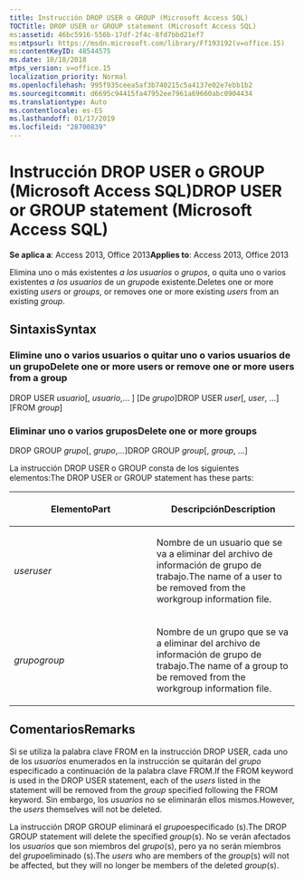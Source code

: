 ```yaml
---
title: Instrucción DROP USER o GROUP (Microsoft Access SQL)
TOCTitle: DROP USER or GROUP statement (Microsoft Access SQL)
ms:assetid: 46bc5916-556b-17df-2f4c-8fd7bbd21ef7
ms:mtpsurl: https://msdn.microsoft.com/library/Ff193192(v=office.15)
ms:contentKeyID: 48544575
ms.date: 10/18/2018
mtps_version: v=office.15
localization_priority: Normal
ms.openlocfilehash: 995f935ceea5af3b740215c5a4137e02e7ebb1b2
ms.sourcegitcommit: d6695c94415fa47952ee7961a69660abc0904434
ms.translationtype: Auto
ms.contentlocale: es-ES
ms.lasthandoff: 01/17/2019
ms.locfileid: "28700839"
---
```

# <a name="drop-user-or-group-statement-microsoft-access-sql"></a><span data-ttu-id="8863c-102">Instrucción DROP USER o GROUP (Microsoft Access SQL)</span><span class="sxs-lookup"><span data-stu-id="8863c-102">DROP USER or GROUP statement (Microsoft Access SQL)</span></span>

<span data-ttu-id="8863c-103">**Se aplica a**: Access 2013, Office 2013</span><span class="sxs-lookup"><span data-stu-id="8863c-103">**Applies to**: Access 2013, Office 2013</span></span>

<span data-ttu-id="8863c-104">Elimina uno o más existentes *a los usuarios* o *grupos*, o quita uno o varios existentes *a los usuarios* de un *grupo*de existente.</span><span class="sxs-lookup"><span data-stu-id="8863c-104">Deletes one or more existing *users* or *groups*, or removes one or more existing *users* from an existing *group*.</span></span>

## <a name="syntax"></a><span data-ttu-id="8863c-105">Sintaxis</span><span class="sxs-lookup"><span data-stu-id="8863c-105">Syntax</span></span>

### <a name="delete-one-or-more-users-or-remove-one-or-more-users-from-a-group"></a><span data-ttu-id="8863c-106">Elimine uno o varios usuarios o quitar uno o varios usuarios de un grupo</span><span class="sxs-lookup"><span data-stu-id="8863c-106">Delete one or more users or remove one or more users from a group</span></span>

<span data-ttu-id="8863c-107">DROP USER *usuario*\[, *usuario*,... \] \[De *grupo*\]</span><span class="sxs-lookup"><span data-stu-id="8863c-107">DROP USER *user*\[, *user*, …\] \[FROM *group*\]</span></span>

### <a name="delete-one-or-more-groups"></a><span data-ttu-id="8863c-108">Eliminar uno o varios grupos</span><span class="sxs-lookup"><span data-stu-id="8863c-108">Delete one or more groups</span></span>

<span data-ttu-id="8863c-109">DROP GROUP *grupo*\[, *grupo*,...\]</span><span class="sxs-lookup"><span data-stu-id="8863c-109">DROP GROUP *group*\[, *group*, …\]</span></span>

<span data-ttu-id="8863c-110">La instrucción DROP USER o GROUP consta de los siguientes elementos:</span><span class="sxs-lookup"><span data-stu-id="8863c-110">The DROP USER or GROUP statement has these parts:</span></span>

<table>
<colgroup>
<col style="width: 50%" />
<col style="width: 50%" />
</colgroup>
<thead>
<tr class="header">
<th><p><span data-ttu-id="8863c-111">Elemento</span><span class="sxs-lookup"><span data-stu-id="8863c-111">Part</span></span></p></th>
<th><p><span data-ttu-id="8863c-112">Descripción</span><span class="sxs-lookup"><span data-stu-id="8863c-112">Description</span></span></p></th>
</tr>
</thead>
<tbody>
<tr class="odd">
<td><p><span data-ttu-id="8863c-113"><em>user</em></span><span class="sxs-lookup"><span data-stu-id="8863c-113"><em>user</em></span></span></p></td>
<td><p><span data-ttu-id="8863c-114">Nombre de un usuario que se va a eliminar del archivo de información de grupo de trabajo.</span><span class="sxs-lookup"><span data-stu-id="8863c-114">The name of a user to be removed from the workgroup information file.</span></span></p></td>
</tr>
<tr class="even">
<td><p><span data-ttu-id="8863c-115"><em>grupo</em></span><span class="sxs-lookup"><span data-stu-id="8863c-115"><em>group</em></span></span></p></td>
<td><p><span data-ttu-id="8863c-116">Nombre de un grupo que se va a eliminar del archivo de información de grupo de trabajo.</span><span class="sxs-lookup"><span data-stu-id="8863c-116">The name of a group to be removed from the workgroup information file.</span></span></p></td>
</tr>
</tbody>
</table>


## <a name="remarks"></a><span data-ttu-id="8863c-117">Comentarios</span><span class="sxs-lookup"><span data-stu-id="8863c-117">Remarks</span></span>

<span data-ttu-id="8863c-118">Si se utiliza la palabra clave FROM en la instrucción DROP USER, cada uno de los *usuarios* enumerados en la instrucción se quitarán del *grupo* especificado a continuación de la palabra clave FROM.</span><span class="sxs-lookup"><span data-stu-id="8863c-118">If the FROM keyword is used in the DROP USER statement, each of the *users* listed in the statement will be removed from the *group* specified following the FROM keyword.</span></span> <span data-ttu-id="8863c-119">Sin embargo, los *usuarios* no se eliminarán ellos mismos.</span><span class="sxs-lookup"><span data-stu-id="8863c-119">However, the *users* themselves will not be deleted.</span></span>

<span data-ttu-id="8863c-120">La instrucción DROP GROUP eliminará el *grupo*especificado (s).</span><span class="sxs-lookup"><span data-stu-id="8863c-120">The DROP GROUP statement will delete the specified *group*(s).</span></span> <span data-ttu-id="8863c-121">No se verán afectados los *usuarios* que son miembros del *grupo*(s), pero ya no serán miembros del *grupo*eliminado (s).</span><span class="sxs-lookup"><span data-stu-id="8863c-121">The *users* who are members of the *group*(s) will not be affected, but they will no longer be members of the deleted *group*(s).</span></span>

